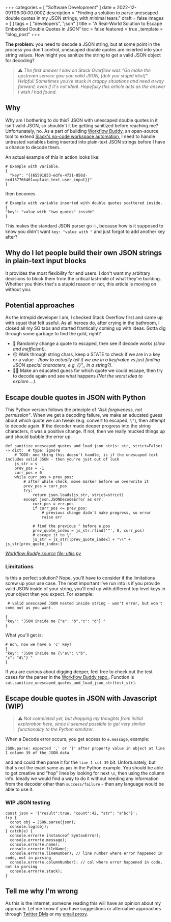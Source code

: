 +++
categories = [ "Software Development" ]
date = 2022-12-09T06:00:00.000Z
description = "Finding a solution to parse unescaped double quotes in my JSON strings, with minimal tears."
draft = false
images = [ ]
tags = [ "developers", "json" ]
title = "A Real-World Solution to Escape Embedded Double Quotes in JSON"
toc = false
featured = true
_template = "blog_post"
+++

**The problem:** you need to decode a JSON string, but at some point in the process you don't control, unescaped double quotes are inserted into your string values. How might you sanitize the string to get a valid JSON object for decoding?

> ⚠️
> _The first answer I saw on Stack Overflow was "Go make the upstream service give you valid JSON, \[duh you stupid idiot\]". Helpful! Sometimes you're stuck in crappy situations and need a way forward, even if it's not ideal. Hopefully this article acts as the answer I wish I had found._

## Why

Why am I bothering to do this? JSON with unescaped double quotes in it isn't valid JSON, so shouldn't it be getting sanitized before reaching me? Unfortunately, no. As a part of building [Workflow Buddy,](https://github.com/happybara-io/WorkflowBuddy/) an open-source tool to extend [Slack's no-code workspace automation,](https://slack.com/features/workflow-automation) I need to handle untrusted variables being inserted into plain-text JSON strings before I have a chance to decode them.

An actual example of this in action looks like:
```
# Example with variable.
{
  "key": "{{65591853-edfe-4721-856d-ecd157766461==plain_text_user_input}}"
}
```

then becomes
```
# Example with variable inserted with double quotes scattered inside.
{
"key": "value with "two quotes" inside"
}
```

This makes the standard JSON parser go 💥, because how is it supposed to know you didn't want `key: "value with "` and just forgot to add another key after?

## Why do I let people build their own JSON strings in plain-text input blocks

It provides the most flexibility for end users. I don't want my arbitrary decisions to block them from the critical last-mile of what they're building. Whether you think that's a stupid reason or not, this article is moving on without you.

## Potential approaches

As the intrepid developer I am, I checked Stack Overflow first and came up with squat that felt useful. As all heroes do, after crying in the bathroom, I closed all my SO tabs and started frantically coming up with ideas. Gotta dig through some garbage to find the gold, right?

- 🤮 Randomly change a quote to escaped, then see if decode works _(slow and inefficient)_.
- 😖 Walk through string chars, keep a STATE to check if we are in a key or a value - _(how to actually tell if we are in a key/value vs just finding JSON special characters, e.g. {}",, in a string?)_.
- 🤔🥇 Make an educated guess for which quote we could escape, then try to decode again and see what happens _(Not the worst idea to explore....)_.

## Escape double quotes in JSON with Python

This Python version follows the principle of _"Ask forgiveness, not permission"_. When we get a decoding failure, we make an educated guess about which quote we can tweak (e.g. convert to escaped, `\"`), then attempt to decode again. If the decoder made deeper progress into the string characters, it was a positive change. If not, then we really mucked things up and should bubble the error up.

```
def sanitize_unescaped_quotes_and_load_json_str(s: str, strict=False) -> dict:  # type: ignore
    # TODO: one thing this doesn't handle, is if the unescaped text includes valid JSON - then you're just out of luck
    js_str = s
    prev_pos = -1
    curr_pos = 0
    while curr_pos > prev_pos:
        # after while check, move marker before we overwrite it
        prev_pos = curr_pos
        try:
            return json.loads(js_str, strict=strict)
        except json.JSONDecodeError as err:
            curr_pos = err.pos
            if curr_pos <= prev_pos:
                # previous change didn't make progress, so error
                raise err

            # find the previous " before e.pos
            prev_quote_index = js_str.rfind('"', 0, curr_pos)
            # escape it to \"
            js_str = js_str[:prev_quote_index] + "\\" + js_str[prev_quote_index:]
```

_[Workflow Buddy source file: utils.py](https://github.com/happybara-io/WorkflowBuddy/blob/main/buddy/utils.py)_

### Limitations

Is this a perfect solution? Nope, you'll have to consider if the limitations screw up your use case. The most important I've run into is if you provide valid JSON inside of your string, you'll end up with different top level keys in your object than you expect. For example:

```
 # valid unescaped JSON nested inside string - won't error, but won't come out as you want.
 
{
"key": "JSON inside me {"a": "b","c": "d"} "
}
```

What you'll get is:
```
# Woh, now we have a 'c' key!
{
"key": "JSON inside me {\"a\": \"b",
"c": "d\"} "
}
```

If you are curious about digging deeper, feel free to check out the test cases for the parser in the [Workflow Buddy repo.](https://github.com/happybara-io/WorkflowBuddy/blob/main/tests/test_utils.py). Function is `sut.sanitize_unescaped_quotes_and_load_json_str(test_str)`.

## Escape double quotes in JSON with Javascript (WIP)

> ⚠️
> _Not completed yet, but dropping my thoughts from initial exploration here, since it seemed possible to get very similar functionality to the Python sanitizer._

When a Decode error occurs, you get access to `e.message`, example:

```
JSON.parse: expected ',' or '}' after property value in object at line 1 column 39 of the JSON data
```

and and could then parse it for the `line 1 col 39` bit. Unfortunately, but that's not the exact same as `pos` in the Python example. 
You should be able to get creative and "hop" lines by looking for next `\n`, then using the column info.
Ideally we would find a way to do it without needing any information from the decoder other than `success/failure` - then any language would be able to use it.

### WIP JSON testing

```
const json = '{"result":true, "count":42, "str": "a"bc"}';
try {
  const obj = JSON.parse(json);
  console.log(obj);
} catch(e) {
  console.error(e instanceof SyntaxError);
  console.error(e.message);
  console.error(e.name);
  console.error(e.fileName);
  console.error(e.lineNumber); // line number where error happened in code, not in parsing
  console.error(e.columnNumber); // col where error happened in code, not in parsing
  console.error(e.stack);
}
```

## Tell me why I'm wrong

As this is the internet, someone reading this will have an opinion about my approach. Let me know if you have suggestions or alternative approaches through [Twitter DMs](https://twitter.com/maybekq) or my [email proxy](mailto:kevinquinnfun@notxss.anonaddy.com).

